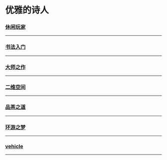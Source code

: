 优雅的诗人
=========

### [休闲玩家](game/index)

---

### [书法入门](handwriting/index)

---

### [大师之作](masterwork/index)

---

### [二维空间](quadratic-element/index)

---

### [品茶之道](tea/index)

---

### [环游之梦](trip/index)

---

### [vehicle](vehicle/index)

---
